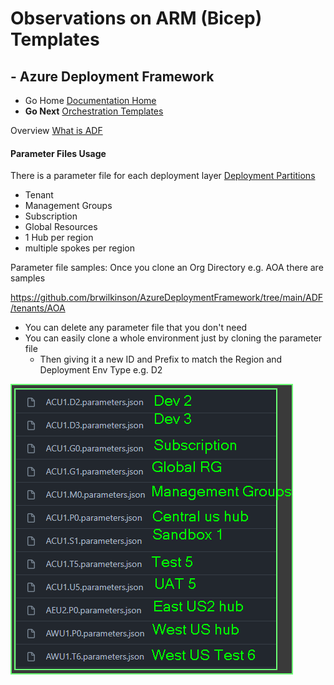 #  Observations on ARM (Bicep) Templates

## - Azure Deployment Framework
- Go Home [Documentation Home](./index.md)
- **Go Next** [Orchestration Templates](./Orchestration_Templates.md)

Overview [What is ADF](./ADF.md)

####  Parameter Files Usage

There is a parameter file for each deployment layer [Deployment Partitions](./Deployment_Partitions.md)
- Tenant
- Management Groups
- Subscription
- Global Resources
- 1 Hub per region
- multiple spokes per region

Parameter file samples: Once you clone an Org Directory e.g. AOA there are samples

https://github.com/brwilkinson/AzureDeploymentFramework/tree/main/ADF/tenants/AOA

- You can delete any parameter file that you don't need
- You can easily clone a whole environment just by cloning the parameter file
    - Then giving it a new ID and Prefix to match the Region and Deployment Env Type e.g. D2

![AOA Parameter Files](./Parameter_Files_Examples.png)